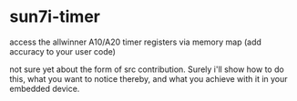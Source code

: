 # sun7i-timer
access the allwinner A10/A20 timer registers via memory map
(add accuracy to your user code)

not sure yet about the form of src contribution.
Surely i'll show how to do this, what you want to notice thereby,
and what you achieve with it in your embedded device.

